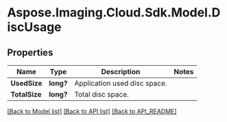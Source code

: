 # Aspose.Imaging.Cloud.Sdk.Model.DiscUsage
## Properties

Name | Type | Description | Notes
------------ | ------------- | ------------- | -------------
**UsedSize** | **long?** | Application used disc space. | 
**TotalSize** | **long?** | Total disc space. | 

[[Back to Model list]](API_README.md#documentation-for-models) [[Back to API list]](API_README.md#documentation-for-api-endpoints) [[Back to API_README]](API_README.md)

